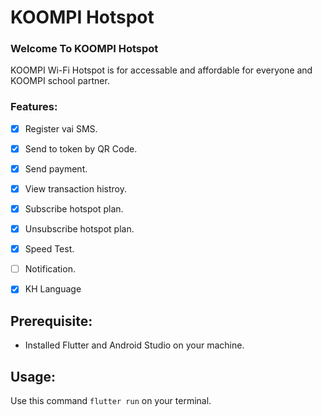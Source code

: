 # KOOMPI Hotspot



### Welcome To KOOMPI Hotspot 

KOOMPI Wi-Fi Hotspot is for accessable and affordable for everyone and  KOOMPI school partner.


### Features:

- [x] Register vai SMS. 
- [x] Send to token by QR Code.
- [x] Send payment.
- [x] View transaction histroy.
- [x] Subscribe hotspot plan.
- [x] Unsubscribe hotspot plan.
- [x] Speed Test.
- [ ] Notification.
- [x] KH Language


## Prerequisite: 

* Installed Flutter and Android Studio on your machine.


## Usage:

Use this command `flutter run` on your terminal.
